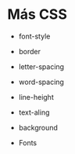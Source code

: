 # Más CSS

- font-style
- border
- letter-spacing
- word-spacing
- line-height
- text-aling
- background

- Fonts
